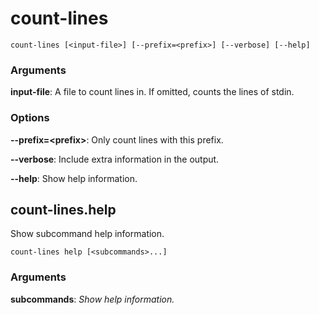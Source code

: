 # count-lines

<!-- Generated by swift-argument-parser -->

```
count-lines [<input-file>] [--prefix=<prefix>] [--verbose] [--help]
```

### Arguments

**input-file**:
A file to count lines in. If omitted, counts the lines of stdin.

### Options

**--prefix=\<prefix\>**:
Only count lines with this prefix.

**--verbose**:
Include extra information in the output.

**--help**:
Show help information.

## count-lines.help

Show subcommand help information.

```
count-lines help [<subcommands>...]
```

### Arguments

**subcommands**:
*Show help information.*
